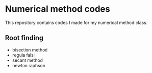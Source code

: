 # Numerical method codes
This repository contains codes I made for my numerical method class.
## Root finding
- bisection method
- regula falsi
- secant method
- newton raphson

